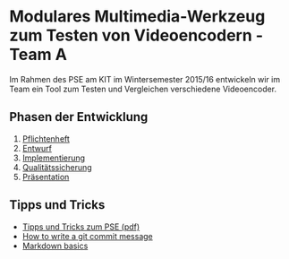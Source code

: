 # Modulares Multimedia-Werkzeug zum Testen von Videoencodern - Team A
Im Rahmen des PSE am KIT im Wintersemester 2015/16 entwickeln wir im Team ein Tool zum Testen und
Vergleichen verschiedene Videoencoder.

## Phasen der Entwicklung
1. [Pflichtenheft]()
2. [Entwurf]()
3. [Implementierung]()
4. [Qualitätssicherung]()
5. [Präsentation]()

## Tipps und Tricks
* [Tipps und Tricks zum PSE (pdf)](https://pp.info.uni-karlsruhe.de/lehre/WS201415/pse_lambda/tipps.pdf)
* [How to write a git commit message](http://chris.beams.io/posts/git-commit/)
* [Markdown basics](https://help.github.com/articles/markdown-basics/)
